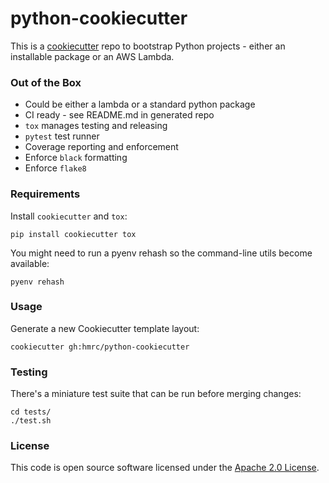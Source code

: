 
# python-cookiecutter

This is a [cookiecutter](https://cookiecutter.readthedocs.io/) repo to 
bootstrap Python projects - either an installable package or an AWS Lambda.

### Out of the Box
* Could be either a lambda or a standard python package
* CI ready - see README.md in generated repo
* `tox` manages testing and releasing
* `pytest` test runner
* Coverage reporting and enforcement
* Enforce `black` formatting
* Enforce `flake8`

### Requirements
Install `cookiecutter` and `tox`:
```
pip install cookiecutter tox
```

You might need to run a pyenv rehash so the command-line utils become available:
```
pyenv rehash
```

### Usage
Generate a new Cookiecutter template layout:
```
cookiecutter gh:hmrc/python-cookiecutter
```

### Testing
There's a miniature test suite that can be run before merging changes:
```
cd tests/
./test.sh
```

### License

This code is open source software licensed under the [Apache 2.0 License]("http://www.apache.org/licenses/LICENSE-2.0.html").
